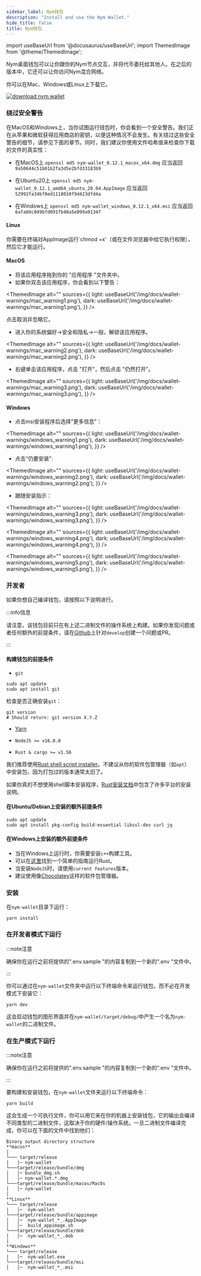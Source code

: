 ```yaml
---
sidebar_label: Nym钱包
description: "Install and use the Nym Wallet."
hide_title: false
title: Nym钱包
---
```


import useBaseUrl from '@docusaurus/useBaseUrl';
import ThemedImage from '@theme/ThemedImage';



Nym桌面钱包可以让你跟你的Nym节点交互，并将代币委托给其他人。在之后的版本中，它还可以让你访问Nym混合网络。

你可以在Mac、Windows或Linux上下载它。

[![download nym wallet](/img/docs/download-wallet.png)](https://github.com/nymtech/nym/releases/tag/v0.12.1)

### 绕过安全警告

在MacOS和Windows上，当你试图运行钱包时，你会看到一个安全警告。我们正在从苹果和微软获得应用商店的密钥，以便这种情况不会发生。有关绕过这些安全警告的细节，请参见下面的章节。同时，我们建议你使用文件哈希值来检查你下载的文件的真实性：

* 在MacOS上
`openssl md5 nym-wallet_0.12.1_macos_x64.dmg` 应当返回 `9a50644c51b01b2fa3d5e2bfd33183b9`

* 在Ubuntu20上
`openssl md5 nym-wallet_0.12.1_amd64_ubuntu_20.04.AppImage` 应当返回`52992fa34bf8ed1118010f9d423dfd4a`
* 在Windows上
`openssl md5 nym-wallet_windows_0.12.1_x64.msi` 应当返回 `6afa60c049bfd091fb48a5e099a91347`


#### Linux 

你需要在终端对AppImage运行`chmod +x'（或在文件浏览器中给它执行权限），然后它才能运行。

#### MacOS 

* 将该应用程序拖到你的 "应用程序 "文件夹中。
* 如果你双击该应用程序，你会看到以下警告：

<ThemedImage
  alt=""
  sources={{
    light: useBaseUrl('/img/docs/wallet-warnings/mac_warning1.png'),
    dark: useBaseUrl('/img/docs/wallet-warnings/mac_warning1.png'),
  }}
/>

点击取消并忽略它。

- 进入你的系统偏好->安全和隐私->一般，解锁该应用程序。

<ThemedImage
  alt=""
  sources={{
    light: useBaseUrl('/img/docs/wallet-warnings/mac_warning2.png'),
    dark: useBaseUrl('/img/docs/wallet-warnings/mac_warning2.png'),
  }}
/>

* 右键单击该应用程序，点击 "打开"，然后点击 "仍然打开"。

<ThemedImage
  alt=""
  sources={{
    light: useBaseUrl('/img/docs/wallet-warnings/mac_warning3.png'),
    dark: useBaseUrl('/img/docs/wallet-warnings/mac_warning3.png'),
  }}
/>

#### Windows 

* 点击msi安装程序后选择"更多信息"：

<ThemedImage
  alt=""
  sources={{
    light: useBaseUrl('/img/docs/wallet-warnings/windows_warning1.png'),
    dark: useBaseUrl('/img/docs/wallet-warnings/windows_warning1.png'),
  }}
/>

* 点击"仍要安装":

<ThemedImage
  alt=""
  sources={{
    light: useBaseUrl('/img/docs/wallet-warnings/windows_warning2.png'),
    dark: useBaseUrl('/img/docs/wallet-warnings/windows_warning2.png'),
  }}
/>

* 跟随安装指示： 

<ThemedImage
  alt=""
  sources={{
    light: useBaseUrl('/img/docs/wallet-warnings/windows_warning3.png'),
    dark: useBaseUrl('/img/docs/wallet-warnings/windows_warning3.png'),
  }}
/>

<ThemedImage
  alt=""
  sources={{
    light: useBaseUrl('/img/docs/wallet-warnings/windows_warning4.png'),
    dark: useBaseUrl('/img/docs/wallet-warnings/windows_warning4.png'),
  }}
/>

<ThemedImage
  alt=""
  sources={{
    light: useBaseUrl('/img/docs/wallet-warnings/windows_warning5.png'),
    dark: useBaseUrl('/img/docs/wallet-warnings/windows_warning5.png'),
  }}
/>


### 开发者

如果你想自己编译钱包，请按照以下说明进行。

:::info信息

请注意，该钱包目前只在有上述二进制文件的操作系统上构建。如果你发现问题或者任何额外的前提条件，请在[Github](https://github.com/nymtech/docs)上针对`develop`创建一个问题或PR。

:::

#### 构建钱包的前提条件


- `git`

```
sudo apt update
sudo apt install git
```

检查是否正确安装`git`：

```
git version
# Should return: git version X.Y.Z
```

- [Yarn](https://yarnpkg.com/)

- `NodeJS >= v16.8.0`

- `Rust & cargo >= v1.56`

我们推荐使用[Rust shell script installer](https://www.rust-lang.org/tools/install)。不建议从你的软件包管理器（如`apt`）中安装包，因为打包过的版本通常太旧了。

如果你真的不想使用shell脚本安装程序，[Rust安装文档](https://forge.rust-lang.org/infra/other-installation-methods.html)中包含了许多平台的安装说明。

#### 在Ubuntu/Debian上安装的额外前提条件

```
sudo apt update
sudo apt install pkg-config build-essential libssl-dev curl jq
```

#### 在Windows上安装的额外前提条件

- 当在Windows上运行时，你需要安装`c++`构建工具。
- 可以在[这里](http://kennykerr.ca/2019/11/18/rust-getting-started/)找到一个简单的指南运行Rust。
- 当安装`NodeJS`时，请使用`current features`版本。
- 建议使用像[Chocolatey](https://chocolatey.org/)这样的软件包管理器。

### 安装

 在`nym-wallet`目录下运行：

```
yarn install
```

### 在开发者模式下运行

:::note注意

确保你在运行之前将提供的".env.sample "的内容复制到一个新的".env "文件中。

:::

你可以通过在`nym-wallet`文件夹中运行以下终端命令来运行钱包，而不必在开发模式下安装它：

```
yarn dev
```

这会启动钱包的图形界面并在`nym-wallet/target/debug/`中产生一个名为`nym-wallet`的二进制文件。

### 在生产模式下运行

:::note注意

确保你在运行之前将提供的".env.sample "的内容复制到一个新的".env "文件中。

:::

要构建和安装钱包，在`nym-wallet`文件夹运行以下终端命令：

```
yarn build
```

这会生成一个可执行文件，你可以用它来在你的机器上安装钱包，它的输出会编译不同类型的二进制文件，这取决于你的硬件/操作系统。一旦二进制文件编译完成，你可以在下面的文件中找到他们：

```
Binary output directory structure
**macos**
|
└─── target/release
|   |─ nym-wallet
└───target/release/bundle/dmg
│   │─ bundle_dmg.sh
│   │─ nym-wallet.*.dmg
└───target/release/bundle/macos/MacOs
│   │─ nym-wallet
|
**Linux**
└─── target/release
|   │─  nym-wallet
└───target/release/bundle/appimage
│   │─  nym-wallet_*_.AppImage
│   │─  build_appimage.sh
└───target/release/bundle/deb
│   │─  nym-wallet_*_.deb
|
**Windows**
└─── target/release
|   │─  nym-wallet.exe
└───target/release/bundle/msi
│   │─  nym-wallet_*_.msi
```

